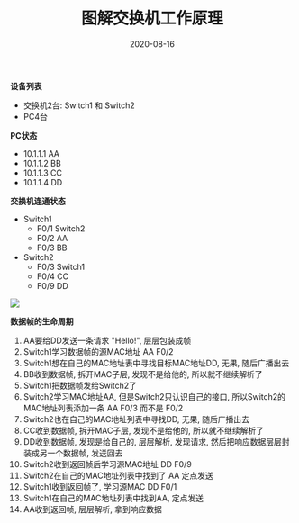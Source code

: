 ﻿---
title: 图解交换机工作原理
date: 2020-08-16
categories:
- Network
tags:
- Switch
---
**设备列表**
* 交换机2台: Switch1 和 Switch2
* PC4台

**PC状态**
* 10.1.1.1   AA
* 10.1.1.2   BB
* 10.1.1.3   CC
* 10.1.1.4   DD

**交换机连通状态**
* Switch1
	* F0/1   Switch2
	* F0/2   AA
	* F0/3	 BB
* Switch2
	* F0/3   Switch1
	* F0/4   CC
	* F0/9   DD

![](https://raw.githubusercontent.com/sn0wp3ak/images/main/for-my-blog/%E5%9B%BE%E8%A7%A3%E4%BA%A4%E6%8D%A2%E6%9C%BA%E5%B7%A5%E4%BD%9C%E5%8E%9F%E7%90%86.jpg)

**数据帧的生命周期**
1. AA要给DD发送一条请求 "Hello!", 层层包装成帧
2. Switch1学习数据帧的源MAC地址  AA  F0/2
3. Switch1想在自己的MAC地址表中寻找目标MAC地址DD, 无果, 随后广播出去
4. BB收到数据帧, 拆开MAC子层, 发现不是给他的, 所以就不继续解析了
5. Switch1把数据帧发给Switch2了
6. Switch2学习MAC地址AA, 但是Switch2只认识自己的接口, 所以Switch2的MAC地址列表添加一条 AA  F0/3 而不是 F0/2
7. Switch2也在自己的MAC地址列表中寻找DD, 无果, 随后广播出去
8. CC收到数据帧, 拆开MAC子层, 发现不是给他的, 所以就不继续解析了
9. DD收到数据帧, 发现是给自己的, 层层解析, 发现请求, 然后把响应数据层层封装成另一个数据帧, 发送回去
10. Switch2收到返回帧后学习源MAC地址 DD F0/9 
11. Switch2在自己的MAC地址列表中找到了 AA 定点发送
12. Switch1收到返回帧了, 学习源MAC DD  F0/1
13. Switch1在自己的MAC地址列表中找到AA, 定点发送
14. AA收到返回帧, 层层解析, 拿到响应数据
